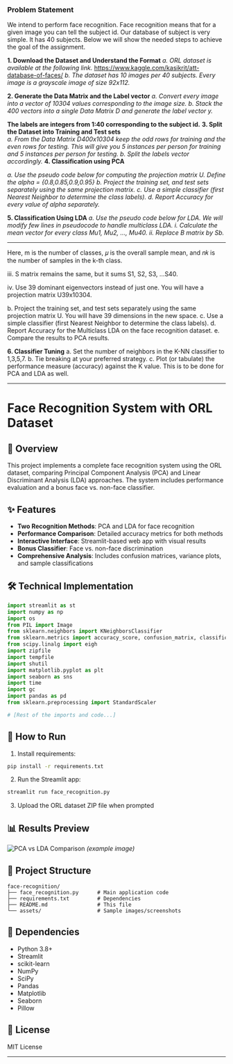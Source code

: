 ### Problem Statement 
We intend to perform face recognition. Face recognition means that for a given 
image you can tell the subject id. Our database of subject is very simple. It has 40 
subjects. Below we will show the needed steps to achieve the goal of the 
assignment. 

**1. Download the Dataset and Understand the Format**
*a. ORL dataset is available at the following link.* 
https://www.kaggle.com/kasikrit/att-database-of-faces/ 
*b. The dataset has 10 images per 40 subjects. Every image is a grayscale 
image of size 92x112.*

**2. Generate the Data Matrix and the Label vector**
*a. Convert every image into a vector of 10304 values corresponding to 
the image size.*
*b. Stack the 400 vectors into a single Data Matrix D and generate the 
label vector y.*

**The labels are integers from 1:40 corresponding to the subject id.**
**3. Split the Dataset into Training and Test sets**  
*a. From the Data Matrix D400x10304 keep the odd rows for training and 
the even rows for testing. This will give you 5 instances per person for 
training and 5 instances per person for testing.* 
*b. Split the labels vector accordingly.* 
**4. Classification using PCA** 

*a. Use the pseudo code below for computing the projection matrix U. 
Define the alpha = {0.8,0.85,0.9,0.95}* 
*b. Project the training set, and test sets separately using the same 
projection matrix.* 
*c. Use a simple classifier (first Nearest Neighbor to determine the class 
labels).* 
*d. Report Accuracy for every value of alpha separately.*

**5. Classification Using LDA**
*a. Use the pseudo code below for LDA. We will modify few lines in 
pseudocode to handle multiclass LDA.* 
*i. Calculate the mean vector for every class Mu1, Mu2, ..., Mu40.* 
*ii. Replace B matrix by Sb.* 

---

Here, m is the number of classes, 𝜇 is the overall sample mean, and 𝑛𝑘 is the 
number of samples in the k-th class. 

iii. S matrix remains the same, but it sums S1, S2, S3, ...S40. 

iv. Use 39 dominant eigenvectors instead of just one. You will 
have a projection matrix U39x10304. 

b. Project the training set, and test sets separately using the same 
projection matrix U. You will have 39 dimensions in the new space. 
c. Use a simple classifier (first Nearest Neighbor to determine the class 
labels). 
d. Report Accuracy for the Multiclass LDA on the face recognition 
dataset. 
e. Compare the results to PCA results. 

**6. Classifier Tuning** 
a. Set the number of neighbors in the K-NN classifier to 1,3,5,7. 
b. Tie breaking at your preferred strategy. 
c. Plot (or tabulate) the performance measure (accuracy) against the 
K value. This is to be done for PCA and LDA as well. 

---

# Face Recognition System with ORL Dataset

## 📌 Overview
This project implements a complete face recognition system using the ORL dataset, comparing Principal Component Analysis (PCA) and Linear Discriminant Analysis (LDA) approaches. The system includes performance evaluation and a bonus face vs. non-face classifier.

## ✨ Features
- **Two Recognition Methods**: PCA and LDA for face recognition
- **Performance Comparison**: Detailed accuracy metrics for both methods
- **Interactive Interface**: Streamlit-based web app with visual results
- **Bonus Classifier**: Face vs. non-face discrimination
- **Comprehensive Analysis**: Includes confusion matrices, variance plots, and sample classifications

## 🛠️ Technical Implementation
```python
import streamlit as st
import numpy as np
import os
from PIL import Image
from sklearn.neighbors import KNeighborsClassifier
from sklearn.metrics import accuracy_score, confusion_matrix, classification_report
from scipy.linalg import eigh
import zipfile
import tempfile
import shutil
import matplotlib.pyplot as plt
import seaborn as sns
import time
import gc
import pandas as pd
from sklearn.preprocessing import StandardScaler

# [Rest of the imports and code...]
```

## 🚀 How to Run
1. Install requirements:
```bash
pip install -r requirements.txt
```

2. Run the Streamlit app:
```bash
streamlit run face_recognition.py
```

3. Upload the ORL dataset ZIP file when prompted

## 📊 Results Preview
![PCA vs LDA Comparison](https://example.com/path/to/screenshot.png) *(example image)*

## 📂 Project Structure
```
face-recognition/
├── face_recognition.py      # Main application code
├── requirements.txt         # Dependencies
├── README.md                # This file
└── assets/                  # Sample images/screenshots
```

## 🔧 Dependencies
- Python 3.8+
- Streamlit
- scikit-learn
- NumPy
- SciPy
- Pandas
- Matplotlib
- Seaborn
- Pillow

## 📝 License
MIT License

---



